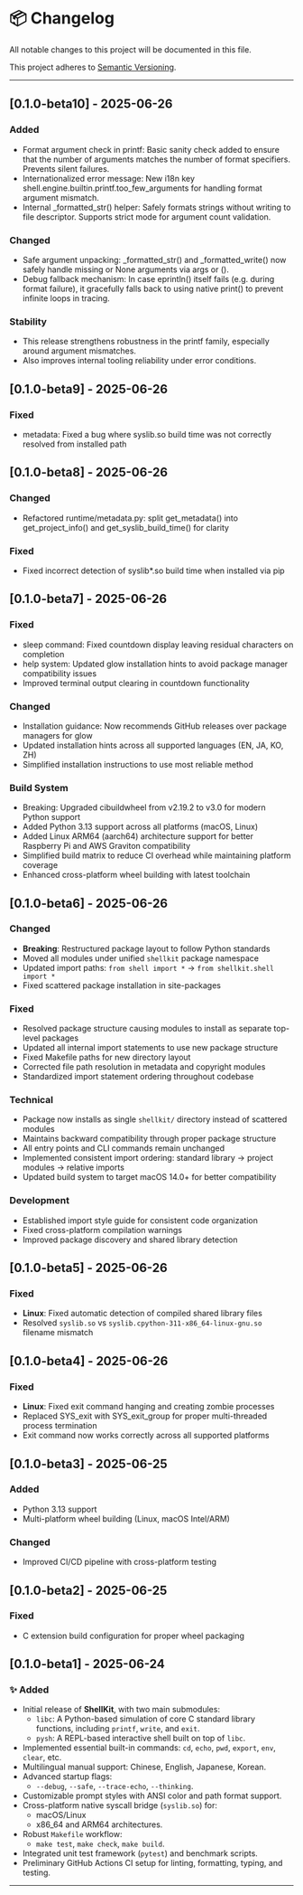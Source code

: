 # 📦 Changelog

All notable changes to this project will be documented in this file.

This project adheres to [Semantic Versioning](https://semver.org/).

---

## [0.1.0-beta10] - 2025-06-26

### Added
- Format argument check in printf: Basic sanity check added to ensure that the number of arguments matches the number of format specifiers. Prevents silent failures.
- Internationalized error message: New i18n key shell.engine.builtin.printf.too_few_arguments for handling format argument mismatch.
- Internal _formatted_str() helper: Safely formats strings without writing to file descriptor. Supports strict mode for argument count validation.

### Changed
- Safe argument unpacking: _formatted_str() and _formatted_write() now safely handle missing or None arguments via args or ().
- Debug fallback mechanism: In case eprintln() itself fails (e.g. during format failure), it gracefully falls back to using native print() to prevent infinite loops in tracing.

### Stability
- This release strengthens robustness in the printf family, especially around argument mismatches.
- Also improves internal tooling reliability under error conditions.


## [0.1.0-beta9] - 2025-06-26

### Fixed
- metadata: Fixed a bug where syslib.so build time was not correctly resolved from installed path


## [0.1.0-beta8] - 2025-06-26

### Changed
- Refactored runtime/metadata.py: split get_metadata() into get_project_info() and get_syslib_build_time() for clarity

### Fixed
- Fixed incorrect detection of syslib*.so build time when installed via pip


## [0.1.0-beta7] - 2025-06-26

### Fixed
- sleep command: Fixed countdown display leaving residual characters on completion
- help system: Updated glow installation hints to avoid package manager compatibility issues
- Improved terminal output clearing in countdown functionality

### Changed
- Installation guidance: Now recommends GitHub releases over package managers for glow
- Updated installation hints across all supported languages (EN, JA, KO, ZH)
- Simplified installation instructions to use most reliable method

### Build System
- Breaking: Upgraded cibuildwheel from v2.19.2 to v3.0 for modern Python support
- Added Python 3.13 support across all platforms (macOS, Linux)
- Added Linux ARM64 (aarch64) architecture support for better Raspberry Pi and AWS Graviton compatibility
- Simplified build matrix to reduce CI overhead while maintaining platform coverage
- Enhanced cross-platform wheel building with latest toolchain


## [0.1.0-beta6] - 2025-06-26

### Changed
- **Breaking**: Restructured package layout to follow Python standards
- Moved all modules under unified `shellkit` package namespace
- Updated import paths: `from shell import *` → `from shellkit.shell import *`
- Fixed scattered package installation in site-packages

### Fixed
- Resolved package structure causing modules to install as separate top-level packages
- Updated all internal import statements to use new package structure
- Fixed Makefile paths for new directory layout
- Corrected file path resolution in metadata and copyright modules
- Standardized import statement ordering throughout codebase

### Technical
- Package now installs as single `shellkit/` directory instead of scattered modules
- Maintains backward compatibility through proper package structure
- All entry points and CLI commands remain unchanged
- Implemented consistent import ordering: standard library → project modules → relative imports
- Updated build system to target macOS 14.0+ for better compatibility

### Development
- Established import style guide for consistent code organization
- Fixed cross-platform compilation warnings
- Improved package discovery and shared library detection


## [0.1.0-beta5] - 2025-06-26

### Fixed
- **Linux**: Fixed automatic detection of compiled shared library files
- Resolved `syslib.so` vs `syslib.cpython-311-x86_64-linux-gnu.so` filename mismatch


## [0.1.0-beta4] - 2025-06-26

### Fixed
- **Linux**: Fixed exit command hanging and creating zombie processes
- Replaced SYS_exit with SYS_exit_group for proper multi-threaded process termination
- Exit command now works correctly across all supported platforms


## [0.1.0-beta3] - 2025-06-25

### Added
- Python 3.13 support
- Multi-platform wheel building (Linux, macOS Intel/ARM)

### Changed
- Improved CI/CD pipeline with cross-platform testing


## [0.1.0-beta2] - 2025-06-25

### Fixed
- C extension build configuration for proper wheel packaging


## [0.1.0-beta1] - 2025-06-24

### ✨ Added

- Initial release of **ShellKit**, with two main submodules:
  - `libc`: A Python-based simulation of core C standard library functions, including `printf`, `write`, and `exit`.
  - `pysh`: A REPL-based interactive shell built on top of `libc`.
- Implemented essential built-in commands: `cd`, `echo`, `pwd`, `export`, `env`, `clear`, etc.
- Multilingual manual support: Chinese, English, Japanese, Korean.
- Advanced startup flags:
  - `--debug`, `--safe`, `--trace-echo`, `--thinking`.
- Customizable prompt styles with ANSI color and path format support.
- Cross-platform native syscall bridge (`syslib.so`) for:
  - macOS/Linux
  - x86_64 and ARM64 architectures.
- Robust `Makefile` workflow:
  - `make test`, `make check`, `make build`.
- Integrated unit test framework (`pytest`) and benchmark scripts.
- Preliminary GitHub Actions CI setup for linting, formatting, typing, and testing.

---
